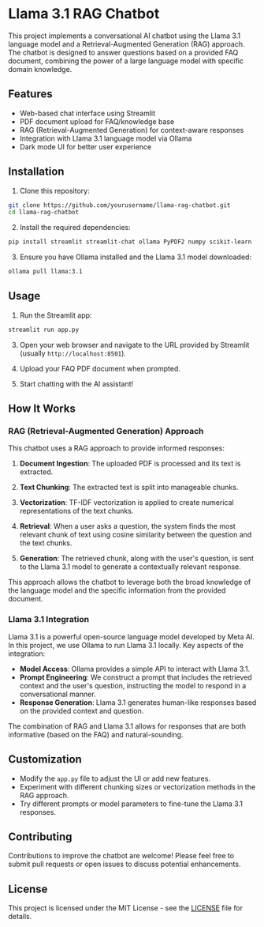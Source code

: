 # Llama 3.1 RAG Chatbot

This project implements a conversational AI chatbot using the Llama 3.1 language model and a Retrieval-Augmented Generation (RAG) approach. The chatbot is designed to answer questions based on a provided FAQ document, combining the power of a large language model with specific domain knowledge.

## Features

- Web-based chat interface using Streamlit
- PDF document upload for FAQ/knowledge base
- RAG (Retrieval-Augmented Generation) for context-aware responses
- Integration with Llama 3.1 language model via Ollama
- Dark mode UI for better user experience

## Installation

1. Clone this repository:
```bash
git clone https://github.com/yourusername/llama-rag-chatbot.git
cd llama-rag-chatbot
```
2. Install the required dependencies:
```bash
pip install streamlit streamlit-chat ollama PyPDF2 numpy scikit-learn
```

3. Ensure you have Ollama installed and the Llama 3.1 model downloaded:
```bash
ollama pull llama:3.1
```

## Usage

1. Run the Streamlit app:
```bash
streamlit run app.py
```

3. Open your web browser and navigate to the URL provided by Streamlit (usually `http://localhost:8501`).

4. Upload your FAQ PDF document when prompted.

5. Start chatting with the AI assistant!

## How It Works

### RAG (Retrieval-Augmented Generation) Approach

This chatbot uses a RAG approach to provide informed responses:

1. **Document Ingestion**: The uploaded PDF is processed and its text is extracted.

2. **Text Chunking**: The extracted text is split into manageable chunks.

3. **Vectorization**: TF-IDF vectorization is applied to create numerical representations of the text chunks.

4. **Retrieval**: When a user asks a question, the system finds the most relevant chunk of text using cosine similarity between the question and the text chunks.

5. **Generation**: The retrieved chunk, along with the user's question, is sent to the Llama 3.1 model to generate a contextually relevant response.

This approach allows the chatbot to leverage both the broad knowledge of the language model and the specific information from the provided document.

### Llama 3.1 Integration

Llama 3.1 is a powerful open-source language model developed by Meta AI. In this project, we use Ollama to run Llama 3.1 locally. Key aspects of the integration:

- **Model Access**: Ollama provides a simple API to interact with Llama 3.1.
- **Prompt Engineering**: We construct a prompt that includes the retrieved context and the user's question, instructing the model to respond in a conversational manner.
- **Response Generation**: Llama 3.1 generates human-like responses based on the provided context and question.

The combination of RAG and Llama 3.1 allows for responses that are both informative (based on the FAQ) and natural-sounding.

## Customization

- Modify the `app.py` file to adjust the UI or add new features.
- Experiment with different chunking sizes or vectorization methods in the RAG approach.
- Try different prompts or model parameters to fine-tune the Llama 3.1 responses.

## Contributing

Contributions to improve the chatbot are welcome! Please feel free to submit pull requests or open issues to discuss potential enhancements.

## License

This project is licensed under the MIT License - see the [LICENSE](LICENSE) file for details.
